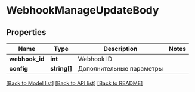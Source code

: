 # WebhookManageUpdateBody

## Properties
Name | Type | Description | Notes
------------ | ------------- | ------------- | -------------
**webhook_id** | **int** | Webhook ID | 
**config** | **string[]** | Дополнительные параметры | 

[[Back to Model list]](../README.md#documentation-for-models) [[Back to API list]](../README.md#documentation-for-api-endpoints) [[Back to README]](../README.md)


